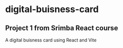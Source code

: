 # digital-buisness-card
 
<h2>Project 1 from Srimba React course</h2> 
<p>A digital buisness card using React and Vite</p>
